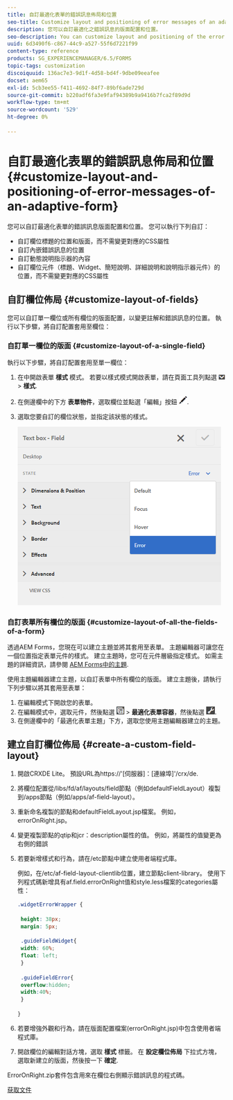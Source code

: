 ```yaml
---
title: 自訂最適化表單的錯誤訊息佈局和位置
seo-title: Customize layout and positioning of error messages of an adaptive form
description: 您可以自訂最適化之錯誤訊息的版面配置和位置。
seo-description: You can customize layout and positioning of the error messages of an adaptive for.
uuid: 6d3490f6-c867-44c9-a527-55f6d7221f99
content-type: reference
products: SG_EXPERIENCEMANAGER/6.5/FORMS
topic-tags: customization
discoiquuid: 136ac7e3-9d1f-4d58-bd4f-9dbe09eeafee
docset: aem65
exl-id: 5cb3ee55-f411-4692-84f7-89bf6ade729d
source-git-commit: b220adf6fa3e9faf94389b9a9416b7fca2f89d9d
workflow-type: tm+mt
source-wordcount: '529'
ht-degree: 0%

---
```


# 自訂最適化表單的錯誤訊息佈局和位置{#customize-layout-and-positioning-of-error-messages-of-an-adaptive-form}

您可以自訂最適化表單的錯誤訊息版面配置和位置。 您可以執行下列自訂：

* 自訂欄位標題的位置和版面，而不需變更對應的CSS屬性
* 自訂內嵌錯誤訊息的位置
* 自訂動態說明指示器的內容
* 自訂欄位元件（標題、Widget、簡短說明、詳細說明和說明指示器元件）的位置，而不需變更對應的CSS屬性

## 自訂欄位佈局 {#customize-layout-of-fields}

您可以自訂單一欄位或所有欄位的版面配置，以變更註解和錯誤訊息的位置。 執行以下步驟，將自訂配置套用至欄位：

### 自訂單一欄位的版面 {#customize-layout-of-a-single-field}

執行以下步驟，將自訂配置套用至單一欄位：

1. 在中開啟表單 **樣式** 模式。 若要以樣式模式開啟表單，請在頁面工具列點選 ![畫佈下拉式清單](assets/canvas-drop-down.png) > **樣式**.
1. 在側邊欄中的下方 **表單物件**，選取欄位並點選「編輯」按鈕 ![編輯按鈕](assets/edit-button.png).
1. 選取您要自訂的欄位狀態，並指定該狀態的樣式。

   ![指定欄位的內嵌樣式](assets/edit-error-state.png)

### 自訂表單所有欄位的版面 {#customize-layout-of-all-the-fields-of-a-form}

透過AEM Forms，您現在可以建立主題並將其套用至表單。 主題編輯器可讓您在一個位置指定表單元件的樣式。 建立主題時，您可在元件層級指定樣式。 如需主題的詳細資訊，請參閱 [AEM Forms中的主題](../../forms/using/themes.md).

使用主題編輯器建立主題，以自訂表單中所有欄位的版面。 建立主題後，請執行下列步驟以將其套用至表單：

1. 在編輯模式下開啟您的表單。
1. 在編輯模式中，選取元件，然後點選 ![欄位層級](assets/field-level.png) > **最適化表單容器**，然後點選 ![cmppr](assets/cmppr.png).
1. 在側邊欄中的「最適化表單主題」下方，選取您使用主題編輯器建立的主題。

## 建立自訂欄位佈局 {#create-a-custom-field-layout}

1. 開啟CRXDE Lite。 預設URL為https://&#39;[伺服器]：[連線埠]&#39;/crx/de.
1. 將欄位配置從/libs/fd/af/layouts/field節點（例如defaultFieldLayout）複製到/apps節點（例如/apps/af-field-layout）。
1. 重新命名複製的節點和defaultFieldLayout.jsp檔案。 例如，errorOnRight.jsp。

1. 變更複製節點的qtip和jcr：description屬性的值。 例如，將屬性的值變更為右側的錯誤

1. 若要新增樣式和行為，請在/etc節點中建立使用者端程式庫。

   例如，在/etc/af-field-layout-clientlib位置，建立節點client-library。 使用下列程式碼新增具有af.field.errorOnRight值和style.less檔案的categories屬性：

   ```css
   .widgetErrorWrapper {
   
    height: 38px;
    margin: 5px;
   
    .guideFieldWidget{
    width: 60%;
    float: left; 
    }
   
    .guideFieldError{
    overflow:hidden;
    width:40%; 
    }
   
   }
   ```

1. 若要增強外觀和行為，請在版面配置檔案(errorOnRight.jsp)中包含使用者端程式庫。
1. 開啟欄位的編輯對話方塊，選取 **樣式** 標籤。 在 **設定欄位佈局** 下拉式方塊，選取新建立的版面，然後按一下 **確定**.

ErrorOnRight.zip套件包含用來在欄位右側顯示錯誤訊息的程式碼。

[获取文件](assets/erroronright.zip)
